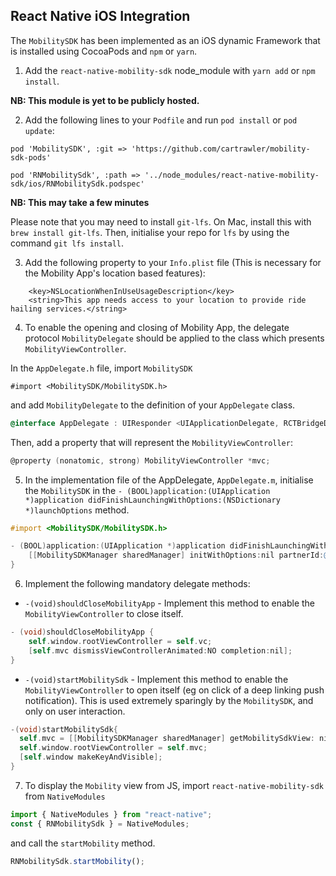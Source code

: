 ## React Native iOS Integration

The `MobilitySDK` has been implemented as an iOS dynamic Framework that is installed using CocoaPods and `npm` or `yarn`.

1.  Add the `react-native-mobility-sdk` node_module with `yarn add` or `npm install`.

**NB: This module is yet to be publicly hosted.**

2.  Add the following lines to your `Podfile` and run `pod install` or `pod update`:

```
pod 'MobilitySDK', :git => 'https://github.com/cartrawler/mobility-sdk-pods'

pod 'RNMobilitySdk', :path => '../node_modules/react-native-mobility-sdk/ios/RNMobilitySdk.podspec'
```

**NB: This may take a few minutes**

Please note that you may need to install `git-lfs`. On Mac, install this with `brew install git-lfs`. Then, initialise your repo for `lfs` by using the command `git lfs install`.

3. Add the following property to your `Info.plist` file (This is necessary for the Mobility App's location based features):

```
    <key>NSLocationWhenInUseUsageDescription</key>
    <string>This app needs access to your location to provide ride hailing services.</string>
```

4. To enable the opening and closing of Mobility App, the delegate protocol `MobilityDelegate` should be applied to the class which presents `MobilityViewController`.

In the `AppDelegate.h` file, import `MobilitySDK`

```
#import <MobilitySDK/MobilitySDK.h>
```

and add `MobilityDelegate` to the definition of your `AppDelegate` class.

```objectivec
@interface AppDelegate : UIResponder <UIApplicationDelegate, RCTBridgeDelegate, MobilityDelegate>
```

Then, add a property that will represent the `MobilityViewController`:

```objectivec
@property (nonatomic, strong) MobilityViewController *mvc;
```

5. In the implementation file of the AppDelegate, `AppDelegate.m`, initialise the `MobilitySDK` in the `- (BOOL)application:(UIApplication *)application didFinishLaunchingWithOptions:(NSDictionary *)launchOptions` method.

```objectivec
#import <MobilitySDK/MobilitySDK.h>

- (BOOL)application:(UIApplication *)application didFinishLaunchingWithOptions:(NSDictionary *)launchOptions {
    [[MobilitySDKManager sharedManager] initWithOptions:nil partnerId:@"<partner-id>";
}
```

6. Implement the following mandatory delegate methods:

- `-(void)shouldCloseMobilityApp` - Implement this method to enable the `MobilityViewController` to close itself.

```objectivec
- (void)shouldCloseMobilityApp {
    self.window.rootViewController = self.vc;
    [self.mvc dismissViewControllerAnimated:NO completion:nil];
}
```

- `-(void)startMobilitySdk` - Implement this method to enable the `MobilityViewController` to open itself (eg on click of a deep linking push notification). This is used extremely sparingly by the `MobilitySDK`, and only on user interaction.

```objectivec
-(void)startMobilitySdk{
  self.mvc = [[MobilitySDKManager sharedManager] getMobilitySdkView: nil];
  self.window.rootViewController = self.mvc;
  [self.window makeKeyAndVisible];
}
```

7. To display the `Mobility` view from JS, import `react-native-mobility-sdk` from `NativeModules`

```javascript
import { NativeModules } from "react-native";
const { RNMobilitySdk } = NativeModules;
```

and call the `startMobility` method.

```javascript
RNMobilitySdk.startMobility();
```
